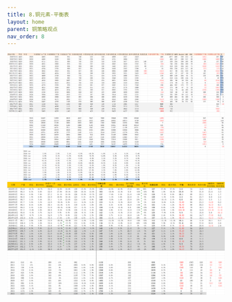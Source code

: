 ```yaml
---
title: 8.铜元素-平衡表
layout: home
parent: 铜策略观点
nav_order: 8
---
```





<img src="Charts/%E5%85%A8%E7%90%83%E9%93%9C%E5%B9%B3%E8%A1%A1%E8%A1%A8.png" alt="全球铜平衡表">

<img src="Charts/%E4%B8%AD%E5%9B%BD%E9%93%9C%E5%B9%B3%E8%A1%A1%E8%A1%A8.png" alt="中国铜平衡">




